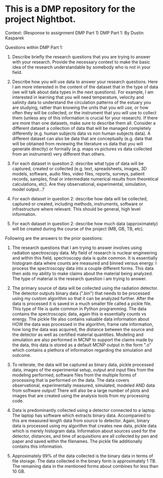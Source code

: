 # This is a DMP repository for the project Nightbot.

Context: (Response to assignment DMP Part 1)
DMP Part 1: By Dustin Kasparek

Questions within DMP Part 1:

1. Describe briefly the research questions that you are trying to answer with your research. Provide the necessary context to make the basic idea of the research understandable by somebody who is not in your field. 

2. Describe how you will use data to answer your research questions. Here I am more interested in the content of the dataset that in the type of data (we will talk about data types in the next questions). For example, I am interested in learning that you will need temperature, velocity and salinity data to understand the circulation patterns of the estuary you are studying, rather than knowing the units that you will use, or how often they will be collected, or the instrument that you will use to collect them (unless any of this information is crucial for your research). If there are more than one datasets, make sure to describe them all. Consider a different dataset a collection of data that will be managed completely differently (e.g. human subjects data vs non human subjects data). A different dataset can also be data that are conceptually (e.g. data that will be obtained from reviewing the literature vs data that you will generate directly) or formally (e.g. maps vs pictures vs data collected from an instrument) very different than others. 

3. For each dataset in question 2: describe what type of data will be captured, created or collected (e.g. text, spreadsheets, images, 3D models, software, audio files, video files, reports, surveys, patient records, samples, final or intermediate numerical results from theoretical calculations, etc). Are they observational, experimental, simulation, model output...?

4. For each dataset in question 2: describe how data will be collected, captured or created, including methods, instruments, software or infrastructure where relevant. This should be general, high level information. 

5. For each dataset in question 2: describe how much data (approximately) will be created during the course of the project (MB, GB, TB, etc). 

Following are the answers to the prior questions:

1. The research questions that I am trying to answer involves using radiation spectroscopy data. 
My field of research is nuclear engineering and within this field, spectroscopy data is quite common.
It is essentially histogram data where counts are measured and binned versus energy. I process the 
spectroscopy data into a couple different forms. This data then aids my ability to make claims
about the material being analyzed. The type of material is the research question i am trying to 
answer. 

2. The primary source of data will be collected using the radiation detector. The detector outputs
binary data (".bin") that needs to be processed using my custom algorithm so that it can be analyzed 
further. After the data is processed it is saved in a much smaller file called a pickle file. This type 
of file is quite common in Python programming. The data contains the spectroscopic data, again this is
essentially counts vs energy. The pickle file also contains valuable data information about HOW the data 
was processed in the algorithm, frame rate information, how long the data was acquired, the distance 
between the source and the detector as well as certified material quantities. Modeling and simulation are 
also performed in MCNP to support the claims made by the data, this data is stored as a default MCNP 
output in the form ".o" which contains a plethora of information regarding the simulation and outcome.

3. To reiterate, the data will be captured as binary data, pickle processed data, images of the 
experimental setup, output and input files from the modeling performed, software files from the
multiple forms of processing that is performed on the data. The data covers observational, experimentally
measured, simulated, modeled AND data from software output! There will also be a large number of plots and 
images that are created using the analysis tools from my processing code. 

4. Data is predominantly collected using a detector connected to a laptop. The laptop has software 
which extracts binary data. Accompanied to this are measured length data from source to detector. 
Again, binary data is processed using my algorithm that creates new data, pickle  data which is 
merely histogram data. Information about sources used for the detector, distances, and time 
of acquisitions are all collected by pen and paper and saved within the filenames. The pickle file
additionally contains this information. 

5. Approximately 99% of the data collected is the binary data in terms of file storage. The data 
collected in the binary form is approximately 1 TB. The remaining data in the mentioned forms about 
combines for less than 10 GB. 




